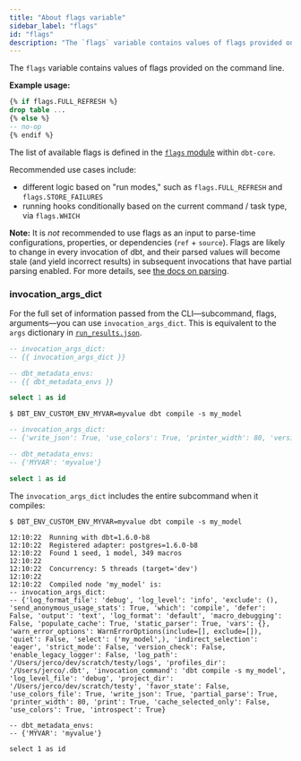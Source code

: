 ```yaml
---
title: "About flags variable"
sidebar_label: "flags"
id: "flags"
description: "The `flags` variable contains values of flags provided on the cli."
---
```


The `flags` variable contains values of flags provided on the command line.

__Example usage:__

<File name='flags.sql'>

```sql
{% if flags.FULL_REFRESH %}
drop table ...
{% else %}
-- no-op
{% endif %}
```

</File>

The list of available flags is defined in the [`flags` module](https://github.com/dbt-labs/dbt-core/blob/HEAD/core/dbt/flags.py) within `dbt-core`.

Recommended use cases include:
- different <Term id="materialization" /> logic based on "run modes," such as `flags.FULL_REFRESH` and `flags.STORE_FAILURES`
- running hooks conditionally based on the current command / task type, via `flags.WHICH`

**Note:** It is _not_ recommended to use flags as an input to parse-time configurations, properties, or dependencies (`ref` + `source`). Flags are likely to change in every invocation of dbt, and their parsed values will become stale (and yield incorrect results) in subsequent invocations that have partial parsing enabled. For more details, see [the docs on parsing](/reference/parsing).


<VersionBlock firstVersion="1.3">

### invocation_args_dict

For the full set of information passed from the CLI—subcommand, flags, arguments—you can use `invocation_args_dict`. This is equivalent to the `args` dictionary in [`run_results.json`](/reference/artifacts/run-results-json).

<File name='models/my_model.sql'>

```sql
-- invocation_args_dict:
-- {{ invocation_args_dict }}

-- dbt_metadata_envs:
-- {{ dbt_metadata_envs }}

select 1 as id
```

</File>

<VersionBlock firstVersion="1.3" lastVersion="1.5">

```shell
$ DBT_ENV_CUSTOM_ENV_MYVAR=myvalue dbt compile -s my_model
```

<File name='target/compiled/my_project/models/my_model.sql'>

```sql
-- invocation_args_dict:
-- {'write_json': True, 'use_colors': True, 'printer_width': 80, 'version_check': True, 'partial_parse': True, 'static_parser': True, 'profiles_dir': '/Users/.../.dbt', 'send_anonymous_usage_stats': False, 'event_buffer_size': 100000, 'quiet': False, 'no_print': False, 'parse_only': False, 'which': 'compile', 'rpc_method': 'compile', 'indirect_selection': 'eager'}

-- dbt_metadata_envs:
-- {'MYVAR': 'myvalue'}

select 1 as id
```

</File>

</VersionBlock>


<VersionBlock firstVersion="1.6">

The `invocation_args_dict` includes the entire subcommand when it compiles:

```shell
$ DBT_ENV_CUSTOM_ENV_MYVAR=myvalue dbt compile -s my_model

12:10:22  Running with dbt=1.6.0-b8
12:10:22  Registered adapter: postgres=1.6.0-b8
12:10:22  Found 1 seed, 1 model, 349 macros
12:10:22
12:10:22  Concurrency: 5 threads (target='dev')
12:10:22
12:10:22  Compiled node 'my_model' is:
-- invocation_args_dict:
-- {'log_format_file': 'debug', 'log_level': 'info', 'exclude': (), 'send_anonymous_usage_stats': True, 'which': 'compile', 'defer': False, 'output': 'text', 'log_format': 'default', 'macro_debugging': False, 'populate_cache': True, 'static_parser': True, 'vars': {}, 'warn_error_options': WarnErrorOptions(include=[], exclude=[]), 'quiet': False, 'select': ('my_model',), 'indirect_selection': 'eager', 'strict_mode': False, 'version_check': False, 'enable_legacy_logger': False, 'log_path': '/Users/jerco/dev/scratch/testy/logs', 'profiles_dir': '/Users/jerco/.dbt', 'invocation_command': 'dbt compile -s my_model', 'log_level_file': 'debug', 'project_dir': '/Users/jerco/dev/scratch/testy', 'favor_state': False, 'use_colors_file': True, 'write_json': True, 'partial_parse': True, 'printer_width': 80, 'print': True, 'cache_selected_only': False, 'use_colors': True, 'introspect': True}

-- dbt_metadata_envs:
-- {'MYVAR': 'myvalue'}

select 1 as id
```

</VersionBlock>

</VersionBlock>
